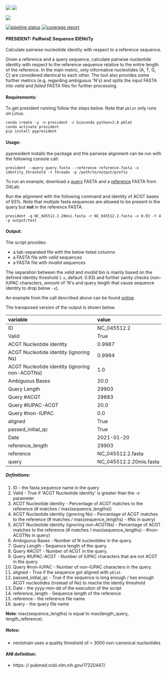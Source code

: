 ![](https://img.shields.io/badge/licence-MIT-lightgrey.svg)
![](https://img.shields.io/badge/python-3.8-orange)

[![](https://img.shields.io/badge/ANI-definition-violet.svg)](https://pubmed.ncbi.nlm.nih.gov/17220447/)

[![pipeline status](https://gitlab.com/RKIBioinformaticsPipelines/president/badges/master/pipeline.svg)](https://gitlab.com/RKIBioinformaticsPipelines/president/-/commits/master)
[![coverage report](https://gitlab.com/RKIBioinformaticsPipelines/president/badges/master/coverage.svg)](https://gitlab.com/RKIBioinformaticsPipelines/president/-/commits/master)

#### PRESIDENT: PaiRwisE Sequence IDENtiTy
Calculate pairwise nucleotide identity with respect to a reference sequence.

Given a reference and a query sequence, calculate pairwise nucleotide identity with respect to the reference sequence relative to the entire length of the reference. In the main metric, only informative nucleotides (A, T, G, C) are considered identical to each other. The tool also provides some further metrics (e.g. regarding ambiguous 'N's) and splits the input FASTA into _valid_ and _failed_ FASTA files for further processing. 

#### Requirements:
To get president running follow the steps below. Note that `pblat` only runs on Linux.

```
conda create -y -n president -c bioconda python=3.8 pblat
conda activate president
pip install pypresident
```

#### Usage:
pypresident installs the package and the pairwise alignment can be run with the following console call:

```
president --query query.fasta --reference reference.fasta -x identity_threshold -t threads -p /path/to/output/prefix
```

To run an example, download a [query](https://gitlab.com/RKIBioinformaticsPipelines/president/-/blob/master/examples/NC_045512.2.20mis.fasta) FASTA and
a [reference](https://gitlab.com/RKIBioinformaticsPipelines/president/-/blob/master/examples/NC_045512.2.fasta) FASTA from GitLab.

Run the alignment with the following command and identity of ACGT bases of 93%. Note that multiple fasta sequences are allowed to be present in the query but **not** in the reference FASTA.

```
president -q NC_045512.2.20mis.fasta -r NC_045512.2.fasta -x 0.93 -t 4 -p output/test
```


#### Output:
The script provides:

* a tab-separated file with the below listed columns
* a FASTA file with _valid_ sequences
* a FASTA file with _invalid_ sequences

The separation between the _valid_ and _invalid_ bin is mainly based on the defined identity threshold (`-x`, default: 0.93) and further sanity checks (non-IUPAC characters, amount of 'N's and query length that cause sequence identity to drop below `-x`).

An example from the call described above can be found [online](https://gitlab.com/RKIBioinformaticsPipelines/president/-/blob/master/examples/report.csv).

The transposed version of the output is shown below.

| variable                                          | value                                                                                           |
|:--------------------------------------------------|:------------------------------------------------------------------------------------------------|
| ID                                                | NC_045512.2                                                                                     |
| Valid                                             | True                                                                                            |
| ACGT Nucleotide identity                          | 0.9987                                                                                          |
| ACGT Nucleotide identity (ignoring Ns)            | 0.9994                                                                                          |
| ACGT Nucleotide identity (ignoring non-ACGTNs)    | 1.0                                                                                             | 
| Ambiguous Bases                                   | 20.0                                                                                            |
| Query Length                                      | 29903                                                                                           |
| Query #ACGT                                       | 29883                                                                                           |
| Query #IUPAC-ACGT                                 | 20.0                                                                                            |
| Query #non-IUPAC                                  | 0.0                                                                                             |
| aligned                                           | True                                                                                            |
| passed_initial_qc                                 | True                                                                                            |
| Date                                              | 2021-01-20                                                                                      |
| reference_length                                  | 29903                                                                                           |
| reference                                         | NC_045512.2.fasta                                                                               |
| query                                             | NC_045512.2.20mis.fasta                                                                         |


##### Definitions:

1) ID - the fasta sequence name in the query
2) Valid - True if 'ACGT Nucleotide identity' is greater than the -x parameter
3) ACGT Nucleotide identity - Percentage of ACGT matches to the reference (# matches / max(sequence_lengths))
4) ACGT Nucleotide identity (ignoring Ns) - Percentage of ACGT matches to the reference (# matches / max(sequence_lengths) - #Ns in query)
5) ACGT Nucleotide identity (ignoring non-ACGTNs) - Percentage of ACGT matches to the reference (# matches / max(sequence_lengths) - #non-ACGTNs in query)
6) Ambiguous Bases - Number of N nucleotides in the query.
7) Query Length - Sequence length of the query.
8) Query #ACGT - Number of ACGT in the query.
9) Query #IUPAC-ACGT - Number of IUPAC characters that are not ACGT in the query.
10) Query #non-IUPAC - Number of non-IUPAC characters in the query.
11) aligned - True if the sequence got aligned with `pblat`
12) passed_initial_qc - True if the sequence is long enough / has enough ACGT nucleotides (instead of Ns) to reache the identiy threshold
13) Date - the yyyy-mm-dd of the execution of the script
14) reference_length -  Sequence length of the reference
15) reference - the reference file name
16) query - the query file name

__Note__: max(sequence_lengths) is equal to max(length_query, length_reference).


##### Notes:
- nextstrain uses a quality threshold of < 3000 non-canonical nucleotides


#### ANI definition:
- https: // pubmed.ncbi.nlm.nih.gov/17220447/
